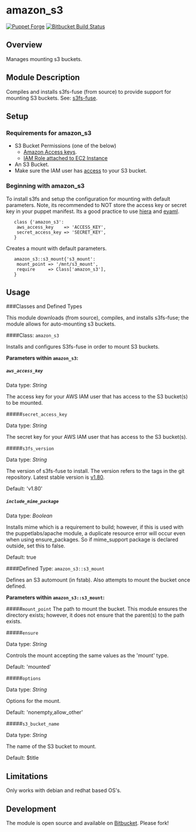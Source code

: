# amazon_s3

[![Puppet Forge](http://img.shields.io/puppetforge/v/landcareresearch/amazon_s3.svg)](https://forge.puppetlabs.com/landcaresearch/amazon_s3)
[![Bitbucket Build Status](http://build.landcareresearch.co.nz/app/rest/builds/buildType%3A%28id%3ALinuxAdmin_PuppetAmazonS3_PuppetAmazonS3%29/statusIcon)](http://build.landcareresearch.co.nz/viewType.html?buildTypeId=LinuxAdmin_PuppetAmazonS3_PuppetAmazonS3&guest=1)

## Overview

Manages mounting s3 buckets.

## Module Description

Compiles and installs s3fs-fuse (from source) to provide support for mounting
S3 buckets.  See: [s3fs-fuse](https://github.com/s3fs-fuse/s3fs-fuse).

## Setup

### Requirements for amazon_s3

* S3 Bucket Permissions (one of the below)
  * [Amazon Access keys](http://docs.aws.amazon.com/AWSSimpleQueueService/latest/SQSGettingStartedGuide/AWSCredentials.html).
  * [IAM Role attached to EC2 Instance](https://aws.amazon.com/blogs/security/easily-replace-or-attach-an-iam-role-to-an-existing-ec2-instance-by-using-the-ec2-console)
* An S3 Bucket.
* Make sure the IAM user has [access](http://docs.aws.amazon.com/AmazonS3/latest/dev/using-iam-policies.html) to your S3 bucket.

### Beginning with amazon_s3

To install s3fs and setup the configuration for mounting with default parameters.
Note, its recommended to NOT store the access key or secret key in your puppet manifest.
Its a good practice to use [hiera](https://docs.puppetlabs.com/hiera/1/) and [eyaml](https://github.com/TomPoulton/hiera-eyaml).

```
   class {'amazon_s3':
    aws_access_key    => 'ACCESS_KEY',
    secret_access_key => 'SECRET_KEY',
   }
```

Creates a mount with default parameters.

```
   amazon_s3::s3_mount{'s3_mount':
    mount_point => '/mnt/s3_mount',
    require     => Class['amazon_s3'],
   }
```

## Usage

###Classes and Defined Types

This module downloads (from source), compiles, and installs s3fs-fuse; the module allows for auto-mounting s3 buckets.

####Class: `amazon_s3`

Installs and configures S3fs-fuse in order to mount S3 buckets.

**Parameters within `amazon_s3`:**

##### `aws_access_key`

Data type: *String*

The access key for your AWS IAM user that has access to the S3 bucket(s) to be mounted.

#####`secret_access_key`

Data type: *String*

The secret key for your AWS IAM user that has access to the S3 bucket(s).

#####`s3fs_version`

Data type: *String*

The version of s3fs-fuse to install.  The version refers to the tags in the git repository.
Latest stable version is [v1.80](https://github.com/s3fs-fuse/s3fs-fuse/tree/v1.80).

Default: 'v1.80'

##### `include_mime_package`

Data type: *Boolean*

Installs mime which is a requirement to build; however,
if this is used with the puppetlabs/apache module, a duplicate
resource error will occur even when using ensure_packages.
So if mime_support package is declared outside, set this to false.

Default: true

####Defined Type: `amazon_s3::s3_mount`

Defines an S3 automount (in fstab).  Also attempts to mount the bucket once defined.

**Parameters within `amazon_s3::s3_mount`:**

#####`mount_point`
The path to mount the bucket.  This module ensures the directory exists; however,
it does not ensure that the parent(s) to the path exists.  

#####`ensure`

Data type: *String*

Controls the mount accepting the same values as the 'mount' type.

Default: 'mounted'

#####`options`

Data type: *String*

Options for the mount.

Default: 'nonempty,allow_other'

#####`s3_bucket_name`

Data type: *String*

The name of the S3 bucket to mount.

Default: $title


## Limitations

Only works with debian and redhat based OS's.

## Development

The module is open source and available on [Bitbucket](https://bitbucket.org/landcareresearch/puppet-amazon-s3).  Please fork!
